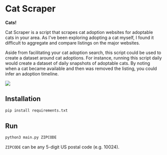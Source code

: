 # Cat Scraper
**Cats!**

Cat Scraper is a script that scrapes cat adoption websites for adoptable cats in your area. As I've been exploring adopting a cat myself, I found it difficult to aggregate and compare listings on the major websites.

Aside from facilitating your cat adoption search, this script could be used to create a dataset around cat adoptions. For instance, running this script daily would create a dataset of daily snapshots of adoptable cats. By noting when a cat became available and then was removed the listing, you could infer an adoption timeline.


![](https://media.giphy.com/media/3oriO0OEd9QIDdllqo/giphy.gif)


## Installation
```sh
pip install requirements.txt
```

## Run
```sh
python3 main.py ZIPCODE
```
`ZIPCODE` can be any 5-digit US postal code (e.g. 10024).
